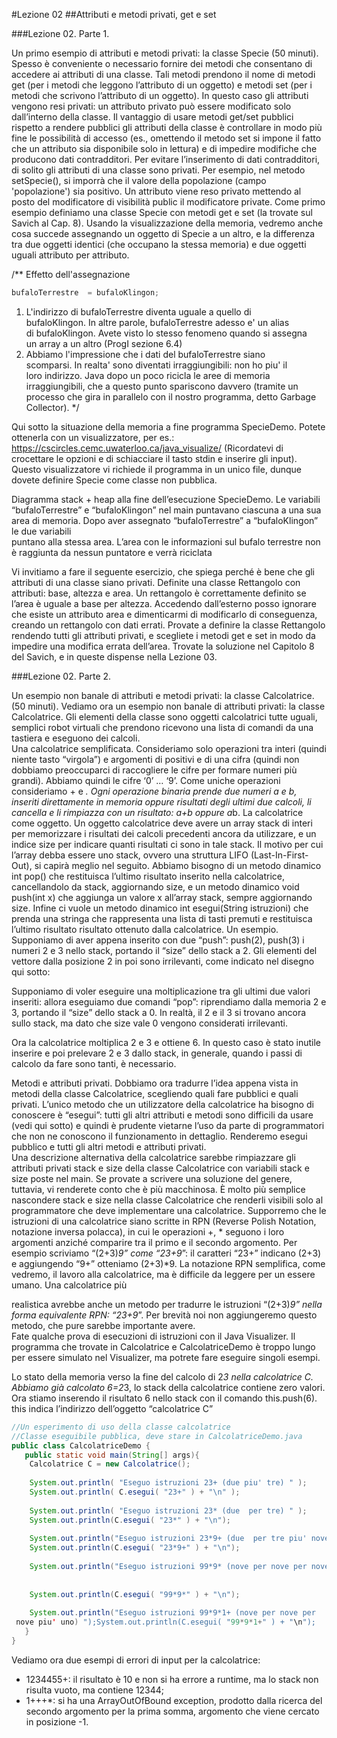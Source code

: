 #Lezione 02 
##Attributi e metodi privati, get e set 
 
###Lezione 02. Parte 1. 

Un primo esempio di attributi e metodi privati: 
la classe Specie (50 minuti). Spesso è conveniente o necessario fornire 
dei metodi che consentano di accedere ai attributi di una classe. Tali 
metodi prendono il nome di metodi get (per i metodi che leggono 
l’attributo di un oggetto) e metodi set (per i metodi che scrivono 
l’attributo di un oggetto). In questo caso gli attributi vengono resi 
privati: un attributo privato può essere modificato solo dall’interno 
della classe. Il vantaggio di usare metodi get/set pubblici rispetto 
a rendere pubblici gli attributi della classe è controllare in modo 
più fine le possibilità di accesso (es., omettendo il metodo set si 
impone il fatto che un attributo sia disponibile solo in lettura) e di 
impedire modifiche che producono dati contradditori. Per evitare 
l’inserimento di dati contradditori, di solito gli attributi di una 
classe sono privati. Per esempio, nel metodo setSpecie(), si imporrà 
 che il valore della popolazione (campo 'popolazione') sia positivo. 
Un attributo viene reso privato mettendo al posto del modificatore di 
visibilità public il modificatore private. Come primo esempio definiamo 
una classe Specie con metodi get e set (la trovate sul Savich al Cap. 
8). Usando la visualizzazione della memoria, vedremo anche cosa succede 
assegnando un oggetto di Specie a un altro, e la differenza tra due 
oggetti identici (che occupano la stessa memoria) e due oggetti uguali 
 attributo per attributo.  


 /** Effetto dell'assegnazione  

```java
bufaloTerrestre  = bufaloKlingon; 
```

1. L'indirizzo di bufaloTerrestre diventa uguale a quello di  
bufaloKlingon. In altre parole, bufaloTerrestre adesso e' un alias  
di bufaloKlingon. Avete visto lo stesso fenomeno quando si assegna  
 un array a un altro (ProgI sezione 6.4)   
2. Abbiamo l'impressione che i dati del bufaloTerrestre siano  
scomparsi. In realta' sono diventati irraggiungibili: non ho piu' il  
loro indirizzo. Java dopo un poco ricicla le aree di memoria  
irraggiungibili, che a questo punto spariscono davvero (tramite un 
processo che gira in parallelo con il nostro programma, detto Garbage 
Collector). */ 
 
Qui sotto la situazione della memoria a fine programma SpecieDemo. 
Potete ottenerla con un visualizzatore, per es.:  
https://cscircles.cemc.uwaterloo.ca/java_visualize/ 
(Ricordatevi di crocettare le opzioni e di schiacciare il tasto stdin 
e inserire gli input). Questo visualizzatore vi richiede il programma 
in un unico file, dunque dovete definire Specie come classe non pubblica. 
 
Diagramma stack + heap alla fine dell’esecuzione SpecieDemo. Le variabili 
“bufaloTerrestre” e “bufaloKlingon” nel main puntavano ciascuna a una sua area di 
memoria. Dopo aver assegnato “bufaloTerrestre” a “bufaloKlingon” le due variabili  
puntano alla stessa area. L’area con le informazioni sul bufalo terrestre non è 
raggiunta da nessun puntatore e verrà riciclata 
 
 Vi invitiamo a fare il seguente esercizio, che spiega perché è bene 
che gli attributi di una classe siano privati. Definite una classe 
Rettangolo con attributi: base, altezza e area. Un rettangolo è 
correttamente definito se l’area è uguale a base per altezza. Accedendo 
dall’esterno posso ignorare che esiste un attributo area e dimenticarmi 
di modificarlo di conseguenza, creando un rettangolo con dati errati. 
Provate a definire la classe Rettangolo rendendo tutti gli attributi 
privati, e scegliete i metodi get e set in modo da impedire una modifica 
errata dell’area. Trovate la soluzione nel Capitolo 8 del Savich, e in 
queste dispense nella Lezione 03. 
 
 
 
 
###Lezione 02. Parte 2. 


Un esempio non banale di attributi e metodi 
privati: la classe Calcolatrice. (50 minuti). Vediamo ora un esempio 
non banale di attributi privati: la classe Calcolatrice. Gli elementi 
della classe sono oggetti calcolatrici tutte uguali, semplici robot 
virtuali che prendono ricevono una lista di comandi da una tastiera e 
 eseguono dei calcoli.  
Una calcolatrice semplificata. Consideriamo solo operazioni tra interi 
(quindi niente tasto “virgola”) e argomenti di positivi e di una cifra 
(quindi non dobbiamo preoccuparci di raccogliere le cifre per formare 
numeri più grandi). Abbiamo quindi le cifre ‘0’ … ‘9’. Come uniche 
operazioni consideriamo + e *. Ogni operazione binaria prende due 
numeri a e b, inseriti direttamente in memoria oppure risultati degli 
ultimi due calcoli, li cancella e li rimpiazza con un risultato: a+b 
 oppure a*b. 
 La calcolatrice come oggetto. Un oggetto calcolatrice deve avere un 
array stack di interi per memorizzare i risultati dei calcoli 
precedenti ancora da utilizzare, e un indice size per indicare quanti 
risultati ci sono in tale stack. Il motivo per cui l’array debba essere 
uno stack, ovvero una struttura LIFO (Last-In-First-Out), si capirà 
meglio nel seguito. Abbiamo bisogno di un metodo dinamico int pop() 
che restituisca l’ultimo risultato inserito nella calcolatrice, 
cancellandolo da stack, aggiornando size, e un metodo dinamico void 
push(int x) che aggiunga un valore x all’array stack, sempre 
aggiornando size. Infine ci vuole un metodo dinamico int esegui(String 
istruzioni) che prenda una stringa che rappresenta una lista di tasti 
premuti e restituisca l’ultimo risultato risultato ottenuto dalla 
 calcolatrice. 
 Un esempio. Supponiamo di aver appena inserito con due “push”: 
push(2), push(3) i numeri 2 e 3 nello stack, portando il “size” dello 
stack a 2. Gli elementi del vettore dalla posizione 2 in poi sono 
irrilevanti, come indicato nel disegno qui sotto: 
 
 
 
 
 Supponiamo di voler eseguire una moltiplicazione tra gli ultimi due 
valori inseriti: allora eseguiamo due comandi “pop”: riprendiamo dalla 
memoria 2 e 3, portando il “size” dello stack a 0. In realtà, il 2 e 
il 3 si trovano ancora sullo stack, ma dato che size vale 0 vengono 
 considerati irrilevanti. 
 
 
 Ora la calcolatrice moltiplica 2 e 3 e ottiene 6. In questo caso è 
stato inutile inserire e poi prelevare 2 e 3 dallo stack, in generale, 
quando i passi di calcolo da fare sono tanti, è necessario. 
  
Metodi e attributi privati. Dobbiamo ora tradurre l’idea appena vista 
in metodi della classe Calcolatrice, scegliendo quali fare pubblici e 
quali privati. L’unico metodo che un utilizzatore della calcolatrice 
ha bisogno di conoscere è “esegui”: tutti gli altri attributi e metodi 
sono difficili da usare (vedi qui sotto) e quindi è prudente vietarne 
l’uso da parte di programmatori che non ne conoscono il funzionamento 
in dettaglio. Renderemo esegui pubblico e tutti gli altri metodi e 
 attributi privati.  
 Una descrizione alternativa della calcolatrice sarebbe rimpiazzare 
gli attributi privati stack e size della classe Calcolatrice con 
variabili stack e size poste nel main. Se provate a scrivere una 
soluzione del genere, tuttavia, vi renderete conto che è più 
macchinosa. È molto più semplice nascondere stack e size nella classe 
Calcolatrice che renderli visibili solo al programmatore che deve 
 implementare una calcolatrice. 
 Supporremo che le istruzioni di una calcolatrice siano scritte in RPN 
(Reverse Polish Notation, notazione inversa polacca), in cui le 
operazioni +, * seguono i loro argomenti anziché comparire tra il primo 
e il secondo argomento. Per esempio scriviamo “(2+3)*9” come “23+9*”: 
il caratteri “23+” indicano (2+3) e aggiungendo “9+” otteniamo (2+3)*9. 
La notazione RPN semplifica, come vedremo, il lavoro alla calcolatrice, 
ma è difficile da leggere per un essere umano. Una calcolatrice più 
 
 
realistica avrebbe anche un metodo per tradurre le istruzioni “(2+3)*9” 
nella forma equivalente RPN: “23+9*”. Per brevità noi non aggiungeremo 
 questo metodo, che pure sarebbe importante avere.  
Fate qualche prova di esecuzioni di istruzioni con il Java Visualizer. 
Il programma che trovate in Calcolatrice e CalcolatriceDemo è troppo 
lungo per essere simulato nel Visualizer, ma potrete fare eseguire 
 singoli esempi. 



Lo stato della memoria verso la fine del calcolo di 2*3 nella calcolatrice C. 
Abbiamo già calcolato 6=2*3, lo stack della calcolatrice contiene zero valori. Ora 
stiamo inserendo il risultato 6 nello stack con il comando this.push(6). this 
indica l’indirizzo dell’oggetto “calcolatrice C” 

```java
//Un esperimento di uso della classe calcolatrice 
//Classe eseguibile pubblica, deve stare in CalcolatriceDemo.java 
public class CalcolatriceDemo { 
   public static void main(String[] args){ 
    Calcolatrice C = new Calcolatrice(); 
   
    System.out.println( "Eseguo istruzioni 23+ (due piu' tre) " ); 
    System.out.println( C.esegui( "23+" ) + "\n" ); 
   
    System.out.println( "Eseguo istruzioni 23* (due  per tre) " ); 
    System.out.println(C.esegui( "23*" ) + "\n"); 
   
    System.out.println("Eseguo istruzioni 23*9+ (due  per tre piu' nove) " );  
    System.out.println(C.esegui( "23*9+" ) + "\n"); 
   
    System.out.println("Eseguo istruzioni 99*9* (nove per nove per nove) " );  
 
 
    System.out.println(C.esegui( "99*9*" ) + "\n");  
   
    System.out.println("Eseguo istruzioni 99*9*1+ (nove per nove per 
 nove piu' uno) ");System.out.println(C.esegui( "99*9*1+" ) + "\n"); 
   } 
} 
```
 
Vediamo ora due esempi di errori di input per la calcolatrice: 
- 1234455+: il risultato è 10 e non si ha errore a runtime, ma lo 
stack non risulta vuoto, ma contiene 12344; 
- 1+++*: si ha una ArrayOutOfBound exception, prodotto dalla ricerca 
del secondo argomento per la prima somma, argomento che viene 
cercato in posizione -1. 